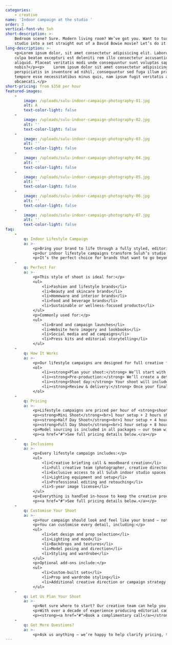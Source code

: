 ```yaml
---
categories:
    - creative
name: 'Indoor campaign at the studio '
order: 3
vertical-font-vh: 5vh
short-description: >-
    Bedroom scene? Sure. Modern living room? We’ve got you. Want to turn our
    studio into a set straight out of a David Bowie movie? Let’s do it. 
long-description: >-
    <p>Lorem ipsum dolor, sit amet consectetur adipisicing elit. Laborum in
    culpa beatae excepturi est deleniti rem illo consectetur accusantium
    aliquid. Placeat veritatis modi unde consequuntur sunt voluptas sapiente hic
    nobis?</p><p>    Lorem ipsum dolor sit amet consectetur adipisicing elit. Ex
    perspiciatis in inventore ad nihil, consequuntur sed fuga illum praesentium
    tempore esse necessitatibus minus quis, nam ipsum fugit veritatis aut
    obcaecati.</p>
short-pricing: from $350 per hour
featured-images:
    -
        image: /uploads/sulu-indoor-campaign-photography-01.jpg
        alt: A
        text-color-light: false
    -
        image: /uploads/sulu-indoor-campaign-photography-02.jpg
        alt: ''
        text-color-light: false
    -
        image: /uploads/sulu-indoor-campaign-photography-03.jpg
        alt: ''
        text-color-light: false
    -
        image: /uploads/sulu-indoor-campaign-photography-04.jpg
        alt: ''
        text-color-light: false
    -
        image: /uploads/sulu-indoor-campaign-photography-05.jpg
        alt: ''
        text-color-light: false
    -
        image: /uploads/sulu-indoor-campaign-photography-06.jpg
        alt: ''
        text-color-light: false
    -
        image: /uploads/sulu-indoor-campaign-photography-07.jpg
        alt: ''
        text-color-light: false
faq:
    -
        q: Indoor Lifestyle Campaign
        a: >-
            <p>Bring your brand to life through a fully styled, editorial shoot designed to feel immersive, authentic, and distinctly you.</p>
            <p>Our indoor lifestyle campaigns transform Suluh’s studio spaces into creative sets that tell your brand story — from bright, minimalist interiors to rich, cinematic scenes. Whether you want a cozy home aesthetic, a modern living space, or a styled environment that feels straight out of a magazine, our team will plan and produce every detail to perfection.</p>
            <p>It’s the perfect choice for brands that want to go beyond simple product shots and create a cohesive visual campaign that connects.</p>
    -
        q: Perfect For
        a: >-
            <p>This style of shoot is ideal for:</p>
            <ul>
                <li>Fashion and lifestyle brands</li>
                <li>Beauty and skincare brands</li>
                <li>Homeware and interior brands</li>
                <li>Food and beverage brands</li>
                <li>Sustainable or wellness-focused products</li>
            </ul>
            <p>Commonly used for:</p>
            <ul>
                <li>Brand and campaign launches</li>
                <li>Website hero imagery and lookbooks</li>
                <li>Social media and ad campaigns</li>
                <li>Press kits and editorial storytelling</li>
            </ul>
    -
        q: How It Works
        a: >-
            <p>Our lifestyle campaigns are designed for full creative flexibility — so you can bring your concept to life exactly the way you imagine it.</p>
            <ol>
                <li><strong>Plan your shoot:</strong> We’ll start with a creative briefing call to understand your brand vision, target audience, and campaign goals. From there, our creative team develops the concept and visual direction.</li>
                <li><strong>Pre-production:</strong> We’ll create a detailed moodboard and shoot plan covering set design, lighting, shotlist, and styling notes. You can choose from our existing studio spaces and props or have us build a custom set just for your campaign.</li>
                <li><strong>Shoot day:</strong> Your shoot will include a full creative team — lead photographer, creative director, production manager, and 2x shoot assistants — all working to deliver a cohesive, high-impact result. You’ll have complete flexibility throughout the day to experiment with poses, angles, and lighting setups.</li>
                <li><strong>Review & delivery:</strong> Once your final images are edited and retouched, we’ll upload them to a private gallery for your review and approval before delivery.</li>
            </ol>
    -
        q: Pricing
        a: >-
            <p>Lifestyle campaigns are priced per hour of <strong>shoot time</strong>, giving you creative freedom to build your dream shoot while we handle every detail behind the scenes. Each session includes your full creative team, studio rental, and all pre- and post-production.</p>
            <p><strong>Mini Shoot</strong><br>1 hour setup + 2 hours shoot time = $1,650 ($550/hour)</p>
            <p><strong>Half Day Shoot</strong><br>1 hour setup + 4 hours shoot time = $2,500 ($500/hour)</p>
            <p><strong>Full Day Shoot</strong><br>1 hour setup + 8 hours shoot time = $4,050 ($450/hour)</p>
            <p>Model sourcing is included in all packages — our team will help you find the perfect talent to suit your brand aesthetic. Professional model and HMUA fees are quoted separately.</p>
            <p><a href="#">See full pricing details below.</a></p>
    -
        q: Inclusions
        a: >-
            <p>Every lifestyle campaign includes:</p>
            <ul>
                <li>Creative briefing call & moodboard creation</li>
                <li>Full creative team (photographer, creative director, production manager, 2x assistants)</li>
                <li>Exclusive access to all Suluh indoor studio spaces and complimentary props</li>
                <li>Lighting equipment and setup</li>
                <li>Professional editing and retouching</li>
                <li>5-year image license</li>
            </ul>
            <p>Everything is handled in-house to keep the creative process seamless and the final result cohesive and on-brand.</p>
            <p><a href="#">See full pricing details below.</a></p>
    -
        q: Customise Your Shoot
        a: >-
            <p>Your campaign should look and feel like your brand — not anyone else’s.</p>
            <p>You can customise every detail, including:</p>
            <ul>
                <li>Set design and prop selection</li>
                <li>Lighting and mood</li>
                <li>Backdrops and textures</li>
                <li>Model posing and direction</li>
                <li>Styling and wardrobe</li>
            </ul>
            <p>Optional add-ons include:</p>
            <ul>
                <li>Custom-built sets</li>
                <li>Prop and wardrobe styling</li>
                <li>Additional creative direction or campaign strategy support</li>
            </ul>
    -
        q: Let Us Plan Your Shoot
        a: >-
            <p>Not sure where to start? Our creative team can help you design the perfect lifestyle campaign from concept to final delivery.</p>
            <p>With over a decade of experience producing editorial campaigns and branded content, we’ll guide you through everything — from creative direction to execution.</p>
            <p><strong><a href="#">Book a complimentary call</a></strong> and let’s bring your vision to life.</p>
    -
        q: Got More Questions?
        a: >-
            <p>Ask us anything — we’re happy to help clarify pricing, timelines, workflow, or review your moodboard and let you know what’s possible for your shoot.</p>
---
```


